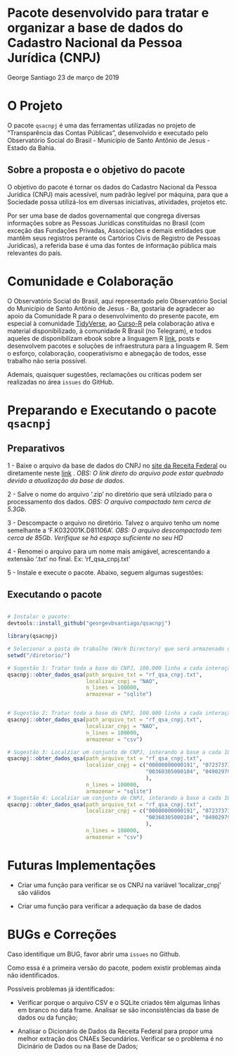 Pacote desenvolvido para tratar e organizar a base de dados do Cadastro
Nacional da Pessoa Jurídica (CNPJ)
================
George Santiago
23 de março de 2019

<!-- README.md is generated from README.Rmd. Please edit that file -->

# O Projeto

O pacote `qsacnpj` é uma das ferramentas utilizadas no projeto de
“Transparência das Contas Públicas”, desenvolvido e executado pelo
Observatório Social do Brasil - Município de Santo Antônio de Jesus -
Estado da Bahia.

## Sobre a proposta e o objetivo do pacote

O objetivo do pacote é tornar os dados do Cadastro Nacional da Pessoa
Jurídica (CNPJ) mais acessível, num padrão legível por máquina, para que
a Sociedade possa utilizá-los em diversas iniciativas, atividades,
projetos etc.

Por ser uma base de dados governamental que congrega diversas
informações sobre as Pessoas Jurídicas constituídas no Brasil (com
exceção das Fundações Privadas, Associações e demais entidades que
mantêm seus registros perante os Cartórios Civis de Registro de Pessoas
Jurídicas), a referida base é uma das fontes de informação pública mais
relevantes do país.

# Comunidade e Colaboração

O Observatório Social do Brasil, aqui representado pelo Observatório
Social do Município de Santo Antônio de Jesus - Ba, gostaria de
agradecer ao apoio da Comunidade R para o desenvolvimento do presente
pacote, em especial à comunidade
[TidyVerse](https://www.tidyverse.org/), ao
[Curso-R](https://www.curso-r.com/) pela colaboração ativa e material
disponibilizado, à comunidade R Brasil (no Telegram), e todos aqueles de
disponibilizam ebook sobre a linguagem R [link](https://bookdown.org/),
posts e desenvolvem pacotes e soluções de infraestrutura para a
linguagem R. Sem o esforço, colaboração, cooperativismo e abnegação de
todos, esse trabalho não seria possível.

Ademais, quaisquer sugestões, reclamações ou críticas podem ser
realizadas no área `issues` do GitHub.

# Preparando e Executando o pacote `qsacnpj`

## Preparativos

1 - Baixe o arquivo da base de dados do CNPJ no [site da Receita
Federal](http://receita.economia.gov.br/orientacao/tributaria/cadastros/cadastro-nacional-de-pessoas-juridicas-cnpj/dados-publicos-cnpj)
ou diretamente neste
[link](http://200.152.38.155/CNPJ/DADOS_ABERTOS_CNPJ.zip) . *OBS: O link
direto do arquivo pode estar quebrado devido a atualização da base de
dados.*

2 - Salve o nome do arquivo ‘.zip’ no diretório que será utilziado para
o processamento dos dados. *OBS: O arquivo compactado tem cerca de
5.3Gb*.

3 - Descompacte o arquivo no diretório. Talvez o arquivo tenho um nome
semelhante a ‘F.K032001K.D81106A’. *OBS: O arquivo descompactado tem
cerca de 85Gb. Verifique se há espaço suficiente no seu HD*

4 - Renomei o arquivo para um nome mais amigável, acrescentando a
extensão ‘.txt’ no final. Ex: ‘rf\_qsa\_cnpj.txt’

5 - Instale e execute o pacote. Abaixo, seguem algumas sugestões:

## Executando o pacote

``` r

# Instalar o pacote:
devtools::install_github("georgevbsantiago/qsacnpj")

library(qsacnpj)

# Selecionar a pasta de trabalho (Work Directory) que será armazenado os dados do CNPJ
setwd("/diretorio/")

# Sugestão 1: Tratar toda a base do CNPJ, 100.000 linha a cada interação, armazenando os dados no SQLite
qsacnpj::obter_dados_qsa(path_arquivo_txt = "rf_qsa_cnpj.txt",
                         localizar_cnpj = "NAO",
                         n_lines = 100000,
                         armazenar = "sqlite")


# Sugestão 2: Tratar toda a base do CNPJ, 100.000 linha a cada interação, armazenando os dados no CSV
qsacnpj::obter_dados_qsa(path_arquivo_txt = "rf_qsa_cnpj.txt",
                         localizar_cnpj = "NAO",
                         n_lines = 100000,
                         armazenar = "csv")

# Sugestão 3: Localziar um conjunto de CNPJ, interando a base a cada 100.000 linha, armazenando os dados localizados no SQLite
qsacnpj::obter_dados_qsa(path_arquivo_txt = "rf_qsa_cnpj.txt",
                         localizar_cnpj = c("00000000000191", "07237373000120",
                                            "00360305000104", "04902979000144"
                                            ),
                         n_lines = 100000,
                         armazenar = "sqlite")
# Sugestão 4: Localziar um conjunto de CNPJ, interando a base a cada 100.000 linha, armazenando os dados localizados no CSV
qsacnpj::obter_dados_qsa(path_arquivo_txt = "rf_qsa_cnpj.txt",
                         localizar_cnpj = c("00000000000191", "07237373000120",
                                            "00360305000104", "04902979000144"
                                            ),
                         n_lines = 100000,
                         armazenar = "csv")
```

# Futuras Implementações

  - Criar uma função para verificar se os CNPJ na variável
    ‘localizar\_cnpj’ são válidos

  - Criar uma função para verificar a adequação da base de dados

# BUGs e Correções

Caso identifique um BUG, favor abrir uma `issues` no Github.

Como essa é a primeira versão do pacote, podem existir problemas ainda
não identificados.

Possíveis problemas já identificados:

  - Verificar porque o arquivo CSV e o SQLite criados têm algumas linhas
    em branco no data frame. Analisar se são inconsistências da base de
    dados ou da função;

  - Analisar o Dicionário de Dados da Receita Federal para propor uma
    melhor extração dos CNAEs Secundários. Verificar se o problema é no
    Dicinário de Dados ou na Base de Dados;
